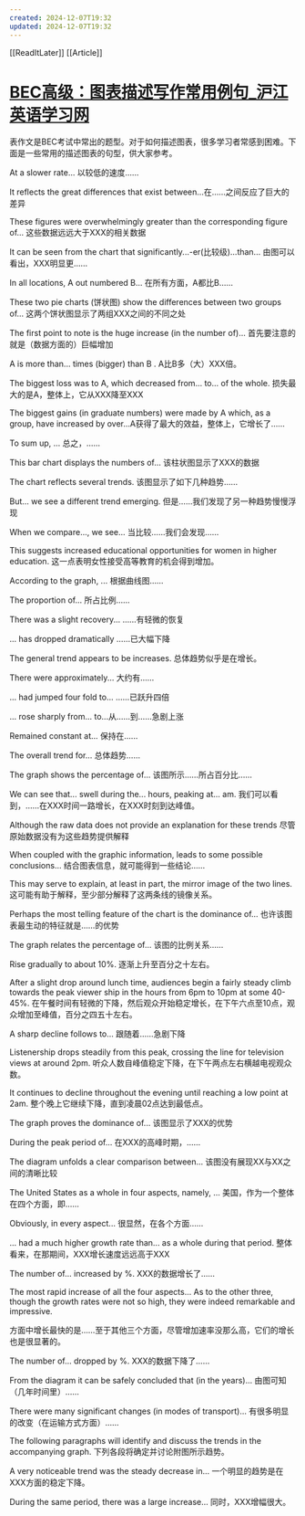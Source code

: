 ```yaml
---
created: 2024-12-07T19:32
updated: 2024-12-07T19:32
---
```

[[ReadItLater]] [[Article]]

# [BEC高级：图表描述写作常用例句_沪江英语学习网](https://www.hjenglish.com/new/p190883/)

表作文是BEC考试中常出的题型。对于如何描述图表，很多学习者常感到困难。下面是一些常用的描述图表的句型，供大家参考。

At a slower rate... 以较低的速度……

It reflects the great differences that exist between...在……之间反应了巨大的差异

These figures were overwhelmingly greater than the corresponding figure of... 这些数据远远大于XXX的相关数据

It can be seen from the chart that significantly...-er(比较级)...than... 由图可以看出，XXX明显更……

In all locations, A out numbered B... 在所有方面，A都比B……

These two pie charts (饼状图) show the differences between two groups of... 这两个饼状图显示了两组XXX之间的不同之处

The first point to note is the huge increase (in the number of)... 首先要注意的就是（数据方面的）巨幅增加

A is more than... times (bigger) than B . A比B多（大）XXX倍。

The biggest loss was to A, which decreased from... to... of the whole. 损失最大的是A，整体上，它从XXX降至XXX

The biggest gains (in graduate numbers) were made by A which, as a group, have increased by over...A获得了最大的效益，整体上，它增长了……

To sum up, ... 总之，……

This bar chart displays the numbers of... 该柱状图显示了XXX的数据

The chart reflects several trends. 该图显示了如下几种趋势……

But... we see a different trend emerging. 但是……我们发现了另一种趋势慢慢浮现

When we compare..., we see... 当比较……我们会发现……

This suggests increased educational opportunities for women in higher education. 这一点表明女性接受高等教育的机会得到增加。

According to the graph, ... 根据曲线图……

The proportion of... 所占比例……

There was a slight recovery... ……有轻微的恢复

... has dropped dramatically ……已大幅下降

The general trend appears to be increases. 总体趋势似乎是在增长。

There were approximately... 大约有……

... had jumped four fold to... ……已跃升四倍

... rose sharply from... to...从……到……急剧上涨

Remained constant at... 保持在……

The overall trend for... 总体趋势……

The graph shows the percentage of... 该图所示……所占百分比……

We can see that... swell during the... hours, peaking at... am. 我们可以看到，……在XXX时间一路增长，在XXX时刻到达峰值。

Although the raw data does not provide an explanation for these trends 尽管原始数据没有为这些趋势提供解释

When coupled with the graphic information, leads to some possible conclusions... 结合图表信息，就可能得到一些结论……

This may serve to explain, at least in part, the mirror image of the two lines. 这可能有助于解释，至少部分解释了这两条线的镜像关系。

Perhaps the most telling feature of the chart is the dominance of... 也许该图表最生动的特征就是……的优势

The graph relates the percentage of... 该图的比例关系……

Rise gradually to about 10%. 逐渐上升至百分之十左右。

After a slight drop around lunch time, audiences begin a fairly steady climb towards the peak viewer ship in the hours from 6pm to 10pm at some 40-45%. 在午餐时间有轻微的下降，然后观众开始稳定增长，在下午六点至10点，观众增加至峰值，百分之四五十左右。

A sharp decline follows to... 跟随着……急剧下降

Listenership drops steadily from this peak, crossing the line for television views at around 2pm. 听众人数自峰值稳定下降，在下午两点左右横越电视观众数。

It continues to decline throughout the evening until reaching a low point at 2am. 整个晚上它继续下降，直到凌晨02点达到最低点。

The graph proves the dominance of... 该图显示了XXX的优势

During the peak period of... 在XXX的高峰时期，……

The diagram unfolds a clear comparison between... 该图没有展现XX与XX之间的清晰比较

The United States as a whole in four aspects, namely, ... 美国，作为一个整体在四个方面，即……

Obviously, in every aspect... 很显然，在各个方面……

... had a much higher growth rate than... as a whole during that period. 整体看来，在那期间，XXX增长速度远远高于XXX

The number of... increased by %. XXX的数据增长了……

The most rapid increase of all the four aspects... As to the other three, though the growth rates were not so high, they were indeed remarkable and impressive.

方面中增长最快的是……至于其他三个方面，尽管增加速率没那么高，它们的增长也是很显著的。

The number of... dropped by %. XXX的数据下降了……

From the diagram it can be safely concluded that (in the years)... 由图可知（几年时间里）……

There were many significant changes (in modes of transport)... 有很多明显的改变（在运输方式方面）……

The following paragraphs will identify and discuss the trends in the accompanying graph. 下列各段将确定并讨论附图所示趋势。

A very noticeable trend was the steady decrease in... 一个明显的趋势是在XXX方面的稳定下降。

During the same period, there was a large increase... 同时，XXX增幅很大。